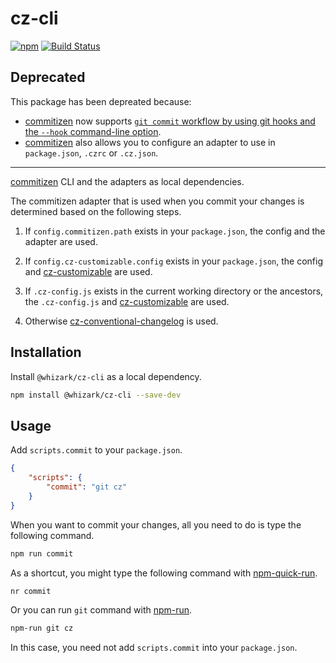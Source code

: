 # cz-cli

[![npm][npm-image]][npm-url]
[![Build Status][travis-image]][travis-url]

## Deprecated

This package has been depreated because:

* [commitizen][] now supports [`git commit` workflow by using git hooks and the `--hook` command-line option](https://github.com/commitizen/cz-cli#optional-running-commitizen-on-git-commit).
* [commitizen][] also allows you to configure an adapter to use in `package.json`, `.czrc` or `.cz.json`.

---

[commitizen][] CLI and the adapters as local dependencies.

The commitizen adapter that is used when you commit your changes is determined
based on the following steps.

1.  If `config.commitizen.path` exists in your `package.json`, the config and
    the adapter are used.

2.  If `config.cz-customizable.config` exists in your `package.json`,
    the config and [cz-customizable][] are used.

3.  If `.cz-config.js` exists in the current working directory or the
    ancestors, the `.cz-config.js` and [cz-customizable][] are used.

4.  Otherwise [cz-conventional-changelog][] is used.

## Installation

Install `@whizark/cz-cli` as a local dependency.

```sh
npm install @whizark/cz-cli --save-dev
```

## Usage

Add `scripts.commit` to your `package.json`.

```json
{
    "scripts": {
        "commit": "git cz"
    }
}
```

When you want to commit your changes, all you need to do is type the following
command.

```sh
npm run commit
```

As a shortcut, you might type the following command with [npm-quick-run][].

```sh
nr commit
```

Or you can run `git` command with [npm-run][].

```sh
npm-run git cz
```

In this case, you need not add `scripts.commit` into your `package.json`.

[commitizen]: https://github.com/commitizen/cz-cli
[cz-conventional-changelog]: https://github.com/commitizen/cz-conventional-changelog
[cz-customizable]: https://github.com/leonardoanalista/cz-customizable
[npm-quick-run]: https://github.com/bahmutov/npm-quick-run
[npm-run]: https://github.com/timoxley/npm-run
[deprecated]: https://github.com/leonardoanalista/cz-customizable/commit/7ab2559725b3fb83cabaabff32a2be46425f01e8#diff-04c6e90faac2675aa89e2176d2eec7d8L44

[npm-image]: https://img.shields.io/npm/v/@whizark/cz-cli.svg
[npm-url]: https://www.npmjs.com/@whizark/cz-cli

[travis-image]: https://travis-ci.org/whizark/cz-cli.svg?branch=master
[travis-url]: https://travis-ci.org/whizark/cz-cli
